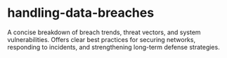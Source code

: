 # handling-data-breaches
A concise breakdown of breach trends, threat vectors, and system vulnerabilities. Offers clear best practices for securing networks, responding to incidents, and strengthening long-term defense strategies.
